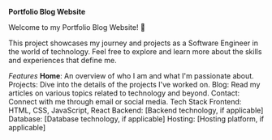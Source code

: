**Portfolio Blog Website**

Welcome to my Portfolio Blog Website! 👋

This project showcases my journey and projects as a Software Engineer in the world of technology. Feel free to explore and learn more about the skills and experiences that define me.

*Features*
**Home**: An overview of who I am and what I'm passionate about.
Projects: Dive into the details of the projects I've worked on.
Blog: Read my articles on various topics related to technology and beyond.
Contact: Connect with me through email or social media.
Tech Stack
Frontend: HTML, CSS, JavaScript, React
Backend: [Backend technology, if applicable]
Database: [Database technology, if applicable]
Hosting: [Hosting platform, if applicable]
